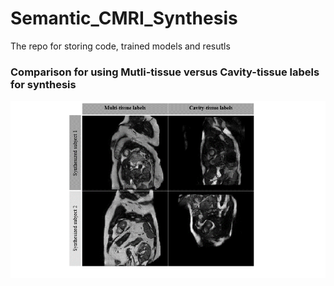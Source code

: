 # Semantic_CMRI_Synthesis
 The repo for storing code, trained models and resutls

### Comparison for using Mutli-tissue versus Cavity-tissue labels for synthesis
<p align='center'>
  <img src='visuals\Multi_Cavity_tissue_labels.gif' />
</p>